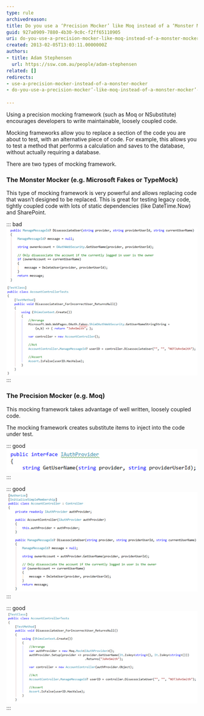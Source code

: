 ```yaml
---
type: rule
archivedreason: 
title: Do you use a ‘Precision Mocker’ like Moq instead of a ‘Monster Mocker’ like Microsoft Fakes?
guid: 927a0909-7880-4b30-9c0c-f2ff65110905
uri: do-you-use-a-precision-mocker-like-moq-instead-of-a-monster-mocker-like-microsoft-fakes
created: 2013-02-05T13:03:11.0000000Z
authors:
- title: Adam Stephensen
  url: https://ssw.com.au/people/adam-stephensen
related: []
redirects:
- use-a-precision-mocker-instead-of-a-monster-mocker
- do-you-use-a-precision-mocker’-like-moq-instead-of-a-monster-mocker’-like-microsoft-fakes

---
```


Using a precision mocking framework (such as Moq or NSubstitute) encourages developers to write maintainable, loosely coupled code.

Mocking frameworks allow you to replace a section of the code you are about to test, with an alternative piece of code.
 For example, this allows you to test a method that performs a calculation and saves to the database, without actually requiring a database.

<!--endintro-->

There are two types of mocking framework.

### The Monster Mocker (e.g. Microsoft Fakes or TypeMock)


This type of mocking framework is very powerful and allows replacing code that wasn’t designed to be replaced.
 This is great for testing legacy code, tightly coupled code with lots of static dependencies (like DateTime.Now) and SharePoint.

::: bad  
![Figure: Bad Example – Our class is tightly coupled to our authentication provider, and as we add each test we are adding \*more\* dependencies on this provider. This makes our codebase less and less maintainable. If we ever want to change our authentication provider “OAuthWebSecurity”, it will need to be changed in the controller, and every test that calls it](monster-mocker.jpg)  
:::  

### The Precision Mocker (e.g. Moq)


This mocking framework takes advantage of well written, loosely coupled code.

The mocking framework creates substitute items to inject into the code under test.

::: good  
![Figure: Good Example - An interface describes the methods available on the provider](precision-mocker-1.jpg)  
:::  

::: good  
![Figure: Good Example - The authentication provider is injected into the class under test (preferably via the constructor)](precision-mocker-2.jpg)  
:::  

::: good  
![Figure: Good Example - The code is loosely coupled. The controller is dependent on an interface, which is injected into the controller via its constructor. The unit test can easily create a mock object and substitute it for the dependency. Examples of this type of framework are Moq and NSubstitute](precision-mocker-3.jpg)  
:::
